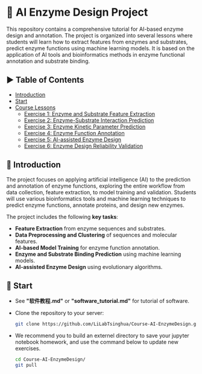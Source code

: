 # 🌟 AI Enzyme Design Project

This repository contains a comprehensive tutorial for AI-based enzyme design and annotation. The project is organized into several lessons where students will learn how to extract features from enzymes and substrates, predict enzyme functions using machine learning models. It is based on the application of AI tools and bioinformatics methods in enzyme functional annotation and substrate binding.

## ▶ Table of Contents

- [Introduction](#introduction)
- [Start](#start)
- [Course Lessons](#course-lessons)
  - [Exercise 1: Enzyme and Substrate Feature Extraction](https://github.com/LiLabTsinghua/Course-AI-EnzymeDesign/blob/main/Exercise1/Excercise1.ipynb)
  - [Exercise 2: Enzyme-Substrate Interaction Prediction](https://github.com/LiLabTsinghua/Course-AI-EnzymeDesign/blob/main/Exercise2/class2.ipynb)
  - [Exercise 3: Enzyme Kinetic Parameter Prediction](https://github.com/LiLabTsinghua/Course-AI-EnzymeDesign/blob/main/Exercise3/Exercise3.ipynb)
  - [Exercise 4: Enzyme Function Annotation](https://github.com/LiLabTsinghua/Course-AI-EnzymeDesign/blob/main/Exercise4/class4.ipynb)
  - [Exercise 5: AI-assisted Enzyme Design](https://github.com/LiLabTsinghua/Course-AI-EnzymeDesign/blob/main/Exercise5/Exercise5.ipynb)
  - [Exercise 6: Enzyme Design Reliability Validation](https://github.com/LiLabTsinghua/Course-AI-EnzymeDesign/blob/main/Exercise6/class6.ipynb)

## 👀 Introduction

The project focuses on applying artificial intelligence (AI) to the prediction and annotation of enzyme functions, exploring the entire workflow from data collection, feature extraction, to model training and validation. Students will use various bioinformatics tools and machine learning techniques to predict enzyme functions, annotate proteins, and design new enzymes.

The project includes the following **key tasks**:
- **Feature Extraction** from enzyme sequences and substrates.
- **Data Preprocessing and Clustering** of sequences and molecular features.
- **AI-based Model Training** for enzyme function annotation.
- **Enzyme and Substrate Binding Prediction** using machine learning models.
- **AI-assisted Enzyme Design** using evolutionary algorithms.

## 🌱 Start

- See **"软件教程.md"** or **"software_tutorial.md"** for tutorial of software.
  
- Clone the repository to your server:

  ```bash
  git clone https://github.com/LiLabTsinghua/Course-AI-EnzymeDesign.git
- We recommend you to build an externel directory to save your jupyter notebook homework, and use the command below to update new exercises.
  ```bash
  cd Course-AI-EnzymeDesign/
  git pull
